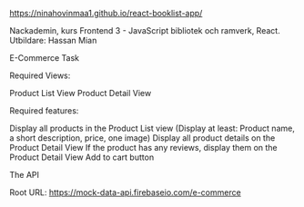 https://ninahovinmaa1.github.io/react-booklist-app/

Nackademin, kurs Frontend 3 - JavaScript bibliotek och ramverk, React. 
Utbildare: Hassan Mian

E-Commerce Task

Required Views:

Product List View
Product Detail View

Required features:

Display all products in the Product List view (Display at least: Product
name, a short description, price, one image)
Display all product details on the Product Detail View
If the product has any reviews, display them on the Product Detail View
Add to cart button

The API

Root URL: https://mock-data-api.firebaseio.com/e-commerce
